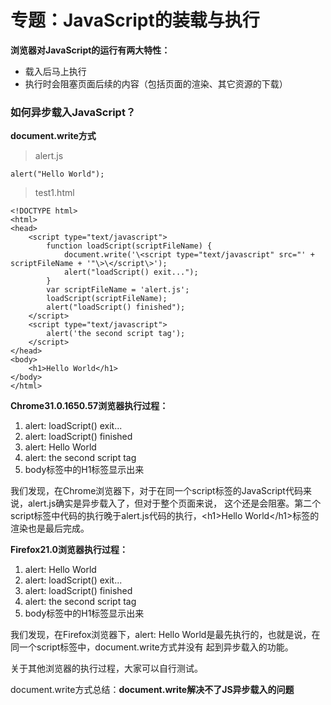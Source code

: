 # 专题：JavaScript的装载与执行

**浏览器对JavaScript的运行有两大特性：**

* 载入后马上执行
* 执行时会阻塞页面后续的内容（包括页面的渲染、其它资源的下载）

### 如何异步载入JavaScript？

**document.write方式**

> alert.js

	alert("Hello World");

> test1.html

	<!DOCTYPE html>
	<html>
	<head>
	    <script type="text/javascript">
	        function loadScript(scriptFileName) {
	            document.write('\<script type="text/javascript" src="' + scriptFileName + '"\>\</script\>');
	            alert("loadScript() exit...");
	        }
	        var scriptFileName = 'alert.js';
	        loadScript(scriptFileName);
	        alert("loadScript() finished");
	    </script>
	    <script type="text/javascript">
	        alert('the second script tag');
	    </script>
	</head>
	<body>
	    <h1>Hello World</h1>
	</body>
	</html>

**Chrome31.0.1650.57浏览器执行过程：**

<ol>
	<li>alert: loadScript() exit...</li>
	<li>alert: loadScript() finished</li>
	<li>alert: Hello World</li>
	<li>alert: the second script tag</li>
	<li>body标签中的H1标签显示出来</li>
</ol>

我们发现，在Chrome浏览器下，对于在同一个script标签的JavaScript代码来说，alert.js确实是异步载入了，但对于整个页面来说，
这个还是会阻塞。第二个script标签中代码的执行晚于alert.js代码的执行，\<h1\>Hello World\</h1\>标签的渲染也是最后完成。

**Firefox21.0浏览器执行过程：**

<ol>
	<li>alert: Hello World</li>
	<li>alert: loadScript() exit...</li>
	<li>alert: loadScript() finished</li>
	<li>alert: the second script tag</li>
	<li>body标签中的H1标签显示出来</li>
</ol>

我们发现，在Firefox浏览器下，alert: Hello World是最先执行的，也就是说，在同一个script标签中，document.write方式并没有
起到异步载入的功能。

关于其他浏览器的执行过程，大家可以自行测试。

document.write方式总结：**document.write解决不了JS异步载入的问题**

















